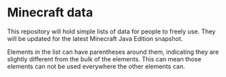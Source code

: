# Minecraft data

This repository will hold simple lists of data for people to freely use. They will be updated for the latest Minecraft Java Edition snapshot.

Elements in the list can have parentheses around them, indicating they are slightly different from the bulk of the elements. This can mean those elements can not be used everywhere the other elements can.
